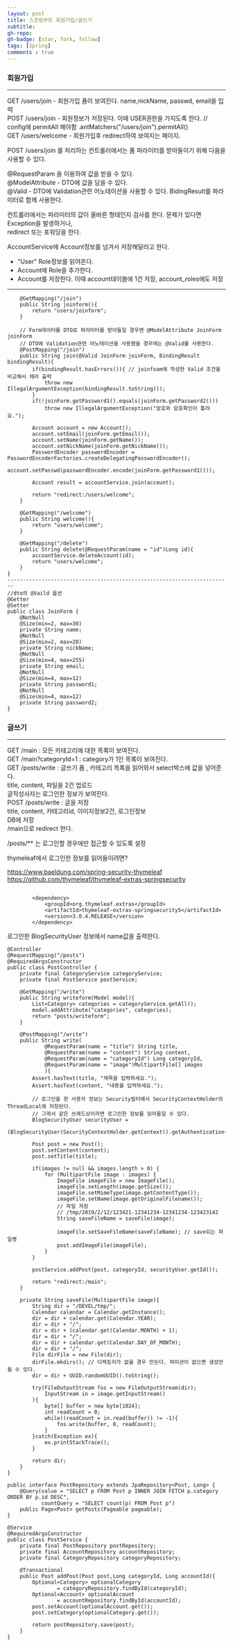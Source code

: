 ```yaml
---
layout: post
title: 스프링부트 회원가입/글쓰기
subtitle: 
gh-repo: 
gh-badge: [star, fork, follow]
tags: [Spring]
comments : true
---
```


### 회원가입
---
GET /users/join - 회원가입 폼이 보여진다. name,nickName, passwd, email을 입력  
POST /users/join - 회원정보가 저장된다. 이때 USER권한을 가지도록 한다. // config에 permitAll 해야함                .antMatchers("/users/join").permitAll()   
GET /users/welcome - 회원가입후 redirect하여 보여지는 페이지.  
  
POST /users/join 를 처리하는 컨트롤러에서는 폼 파라미터를 받아들이기 위해 다음을 사용할 수 있다.  
  
@RequestParam 을 이용하여 값을 받을 수 있다.  
@ModelAttribute - DTO에 값을 담을 수 있다.  
@Valid - DTO에 Validation관련 어노테이션을 사용할 수 있다. BidingResult를 파라미터로 함께 사용한다.  
  
컨트롤러에서는 파라미터의 값이 올바른 형태인지 검사를 한다. 문제가 있다면 Exception을 발생하거나,  
redirect 또는 포워딩을 한다.  
  
AccountService에 Account정보를 넘겨서 저장해달라고 한다.  
- "User" Role정보를 읽어온다.
- Account에 Role을 추가한다.
- Account를 저장한다. 이때 account테이블에 1건 저장, account_roles에도 저장  
---

~~~
    @GetMapping("/join")
    public String joinform(){
        return "users/joinform";
    }

    // Form데이터를 DTO로 파라미터를 받아들일 경우엔 @ModelAttribute JoinForm joinForm
    // DTO에 Validation관련 어노테이션을 사용했을 경우에는 @Valid를 사용한다.
    @PostMapping("/join")
    public String join(@Valid JoinForm joinForm, BindingResult bindingResult){
        if(bindingResult.hasErrors()){ // joinfoam에 작성한 Valid 조건을 비교해서 에러 출력
            throw new IllegalArgumentException(bindingResult.toString());
        }
        if(!joinForm.getPassword1().equals(joinForm.getPassword2()))
            throw new IllegalArgumentException("암호와 암호확인이 틀려요.");

        Account account = new Account();
        account.setEmail(joinForm.getEmail());
        account.setName(joinForm.getName());
        account.setNickName(joinForm.getNickName());
        PasswordEncoder passwordEncoder = PasswordEncoderFactories.createDelegatingPasswordEncoder();
        account.setPasswd(passwordEncoder.encode(joinForm.getPassword1()));

        Account result = accountService.join(account);

        return "redirect:/users/welcome";
    }

    @GetMapping("/welcome")
    public String welcome(){
        return "users/welcome";
    }

    @GetMapping("/delete")
    public String delete(@RequestParam(name = "id")Long id){
        accountService.deleteAccount(id);
        return "users/welcome";
    }
}
------------------------------------------------------------------------
//dto의 @Vaild 옵션
@Getter
@Setter
public class JoinForm {
    @NotNull
    @Size(min=2, max=30)
    private String name;
    @NotNull
    @Size(min=2, max=20)
    private String nickName;
    @NotNull
    @Size(min=4, max=255)
    private String email;
    @NotNull
    @Size(min=4, max=12)
    private String password1;
    @NotNull
    @Size(min=4, max=12)
    private String password2;
}
~~~


### 글쓰기  
---
  
GET /main : 모든 카테고리에 대한 목록이 보여진다.  
GET /main?categoryId=1 : category가 1인 목록이 보여진다.  
GET /posts/write : 글쓰기 폼 , 카테고리 목록을 읽어와서 select박스에 값을 넣어준다.  
title, content, 파일을 2건 업로드  
글작성사자는 로그인한 정보가 보여진다.  
POST /posts/write : 글을 저장  
title, content, 카테고리id, 이미지정보2건, 로그인정보  
DB에 저장  
/main으로 redirect 한다.  
  
/posts/** 는 로그인할 경우에만 접근할 수 있도록 설정  
  
thymeleaf에서 로그인한 정보를 읽어들이려면?  
  
https://www.baeldung.com/spring-security-thymeleaf  
https://github.com/thymeleaf/thymeleaf-extras-springsecurity  
~~~

		<dependency>
			<groupId>org.thymeleaf.extras</groupId>
			<artifactId>thymeleaf-extras-springsecurity5</artifactId>
			<version>3.0.4.RELEASE</version>
		</dependency>
~~~
로그인한 BlogSecurityUser 정보에서 name값을 출력한다.  
  
~~~
@Controller
@RequestMapping("/posts")
@RequiredArgsConstructor
public class PostController {
    private final CategoryService categoryService;
    private final PostService postService;

    @GetMapping("/write")
    public String writeform(Model model){
        List<Category> categories = categoryService.getAll();
        model.addAttribute("categories", categories);
        return "posts/writeform";
    }

    @PostMapping("/write")
    public String write(
            @RequestParam(name = "title") String title,
            @RequestParam(name = "content") String content,
            @RequestParam(name = "categoryId") Long categoryId,
            @RequestParam(name = "image")MultipartFile[] images
            ){
        Assert.hasText(title, "제목을 입력하세요.");
        Assert.hasText(content, "내용을 입력하세요.");

        // 로그인을 한 사용자 정보는 Security필터에서 SecurityContextHolder의 ThreadLocal에 저장된다.
        // 그래서 같은 쓰레드상이라면 로그인한 정보를 읽어들일 수 있다.
        BlogSecurityUser securityUser =
                (BlogSecurityUser)SecurityContextHolder.getContext().getAuthentication().getPrincipal();

        Post post = new Post();
        post.setContent(content);
        post.setTitle(title);

        if(images != null && images.length > 0) {
            for (MultipartFile image : images) {
                ImageFile imageFile = new ImageFile();
                imageFile.setLength(image.getSize());
                imageFile.setMimeType(image.getContentType());
                imageFile.setName(image.getOriginalFilename());
                // 파일 저장
                // /tmp/2019/2/12/123421-12341234-12341234-123423142
                String saveFileName = saveFile(image);

                imageFile.setSaveFileName(saveFileName); // save되는 파일명
                post.addImageFile(imageFile);
            }
        }

        postService.addPost(post, categoryId, securityUser.getId());

        return "redirect:/main";
    }

    private String saveFile(MultipartFile image){
        String dir = "/DEVEL/tmp/";
        Calendar calendar = Calendar.getInstance();
        dir = dir + calendar.get(Calendar.YEAR);
        dir = dir + "/";
        dir = dir + (calendar.get(Calendar.MONTH) + 1);
        dir = dir + "/";
        dir = dir + calendar.get(Calendar.DAY_OF_MONTH);
        dir = dir + "/";
        File dirFile = new File(dir);
        dirFile.mkdirs(); // 디렉토리가 없을 경우 만든다. 퍼미션이 없으면 생성안될 수 있다.
        dir = dir + UUID.randomUUID().toString();

        try(FileOutputStream fos = new FileOutputStream(dir);
            InputStream in = image.getInputStream()
        ){
            byte[] buffer = new byte[1024];
            int readCount = 0;
            while((readCount = in.read(buffer)) != -1){
                fos.write(buffer, 0, readCount);
            }
        }catch(Exception ex){
            ex.printStackTrace();
        }

        return dir;
    }
}
~~~

~~~
public interface PostRepository extends JpaRepository<Post, Long> {
    @Query(value = "SELECT p FROM Post p INNER JOIN FETCH p.category ORDER BY p.id DESC",
           countQuery = "SELECT count(p) FROM Post p")
    public Page<Post> getPosts(Pageable pageable);
}
~~~

~~~
@Service
@RequiredArgsConstructor
public class PostService {
    private final PostRepository postRepository;
    private final AccountRepository accountRepository;
    private final CategoryRepository categoryRepository;

    @Transactional
    public Post addPost(Post post,Long categoryId, Long accountId){
        Optional<Category> optionalCategory
                = categoryRepository.findById(categoryId);
        Optional<Account> optionalAccount
                = accountRepository.findById(accountId);
        post.setAccount(optionalAccount.get());
        post.setCategory(optionalCategory.get());

        return postRepository.save(post);
    }
}
~~~
